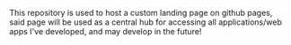 This repository is used to host a custom landing page on github pages,<br>
said page will be used as a central hub for accessing all applications/web apps I've developed, and may develop in the future!
